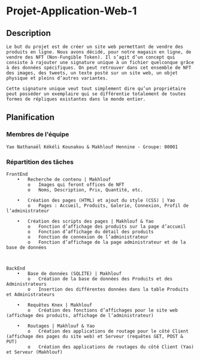 # Projet-Application-Web-1
 
## Description
    Le but du projet est de créer un site web permettant de vendre des produits en ligne. Nous avons décidé, pour notre magasin en ligne, de vendre des NFT (Non-Fungible Token). Il s’agit d’un concept qui consiste à rajouter une signature unique à un fichier quelconque grâce à des données spécifiques. On peut retrouver dans cet ensemble de NFT des images, des tweets, un texte posté sur un site web, un objet physique et pleins d’autres variantes.
    
    Cette signature unique veut tout simplement dire qu’un propriétaire peut posséder un exemplaire qui se différentie totalement de toutes formes de répliques existantes dans le monde entier.


## Planification

### Membres de l'équipe
    Yao Nathanaël Kékéli Kounakou & Makhlouf Hennine - Groupe: 00001

### Répartition des tâches
    FrontEnd
        •	Recherche de contenu | Makhlouf
            o	Images qui feront offices de NFT
            o	Noms, Description, Prix, Quantité, etc.

        •	Création des pages (HTML) et ajout du style (CSS) | Yao
            o	Pages : Accueil, Produits, Galerie, Connexion, Profil de l’administrateur
        
        •	Création des scripts des pages | Makhlouf & Yao
            o	Fonction d’affichage des produits sur la page d’accueil
            o	Fonction d’affichage du détail des produits
            o	Fonction de connexion de l’administrateur
            o	Fonction d’affichage de la page administrateur et de la base de données


        
    BackEnd
        •	Base de données (SQLITE) | Makhlouf
            o	Création de la base de données des Produits et des Administrateurs
            o	Insertion des différentes données dans la table Produits et Administrateurs

        •	Requêtes Knex | Makhlouf
            o	Création des fonctions d’affichages pour le site web (affichage des produits, affichage de l’administrateur)

        •	Routages | Makhlouf & Yao
            o	Création des applications de routage pour le côté Client (affichage des pages du site web) et Serveur (requêtes GET, POST & PUT)
            o	Création des applications de routages du côté Client (Yao) et Serveur (Makhlouf)
